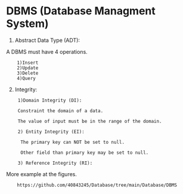 # DBMS (Database Managment System)
1. Abstract Data Type (ADT):

A DBMS must have 4 operations.

        1)Insert
        2)Update
        3)Delete
        4)Query
        
2. Integrity:

        1)Domain Integrity (DI):
        
        Constraint the domain of a data.
        
        The value of input must be in the range of the domain.
        
        2) Entity Integrity (EI):
        
         The primary key can NOT be set to null.
         
         Other field than primary key may be set to null.
        
        3) Reference Integrity (RI):

More example at the figures.

        https://github.com/40843245/Database/tree/main/Database/DBMS
 
